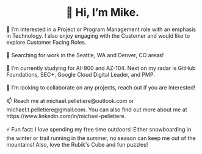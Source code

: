 <h1 align = 'center'> 👋 Hi, I’m Mike. </h1>
👀 I’m interested in a Project or Program Management role with an emphasis in Technology. I also enjoy engaging with the Customer and would like to explore Customer Facing Roles. <br></br>
📌 Searching for work in the Seattle, WA and Denver, CO areas! <br></br>
🌱 I’m currently studying for AI-900 and AZ-104. Next on my radar is GitHub Foundations, SEC+, Google Cloud Digital Leader, and PMP. <br></br>
💞️ I’m looking to collaborate on any projects, reach out if you are interested! <br></br>
📫 Reach me at michael.pelletiere@outlook.com or michael.t.pelletiere@gmail.com. You can also find out more about me at https://www.linkedin.com/in/michael-pelletiere. <br></br>
⚡ Fun fact: I love spending my free time outdoors! Either snowboarding in the winter or trail running in the summer, no season can keep me out of the mountains! Also, love the Rubik's Cube and fun puzzles! <br></br>

<!---
michaelpelletiere/michaelpelletiere is a ✨ special ✨ repository because its `README.md` (this file) appears on your GitHub profile.
You can click the Preview link to take a look at your changes. 
--->
